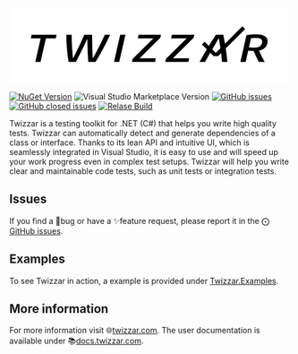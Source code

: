 ![Logo Twizzar](LogoTwizzar-500.png)

[![NuGet Version](https://img.shields.io/nuget/v/Twizzar.Api)](https://www.nuget.org/packages/Twizzar.Api/)
![Visual Studio Marketplace Version](https://img.shields.io/visual-studio-marketplace/v/vi-sit.twizzar-vs22?label=Visual%20Studio%20Marketplace)
[![GitHub issues](https://img.shields.io/github/issues/Twizzar/Twizzar)](https://github.com/Twizzar/Twizzar//issues?q=is%3Aopen+is%3Aissue)
[![GitHub closed issues](https://img.shields.io/github/issues-closed/Twizzar/Twizzar)](https://github.com/Twizzar/Twizzar/issues?q=is%3Aclosed)
[![Relase Build](https://github.com/Twizzar/Twizzar/actions/workflows/release-build.yml/badge.svg)](https://github.com/Twizzar/Twizzar/actions/workflows/release-build.yml)

Twizzar is a testing toolkit for .NET (C#) that helps you write high quality tests. Twizzar can automatically detect and generate dependencies of a class or interface. Thanks to its lean API and intuitive UI, which is seamlessly integrated in Visual Studio, it is easy to use and will speed up your work progress even in complex test setups. Twizzar will help you write clear and maintainable code tests, such as unit tests or integration tests.

## Issues

If you find a 🐞bug or have a ✨feature request, please report it in the ⨀ [GitHub issues](https://github.com/Twizzar/Twizzar/issues).

## Examples

To see Twizzar in action, a example is provided under  [Twizzar.Examples](https://github.com/Twizzar/Twizzar.Examples).

## More information

For more information visit 🌐[twizzar.com](https://www.twizzar.com/). The user documentation is available under 📚[docs.twizzar.com](https://docs.twizzar.com/).
